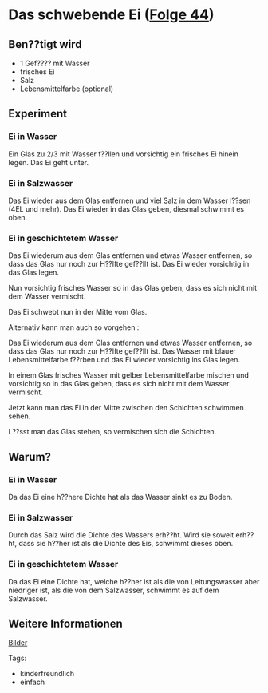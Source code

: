 # Das schwebende Ei ([Folge 44](http://minkorrekt.de/methodisch-inkorrekt-folge-44-moralisch-verkuemmert/))

## Ben??tigt wird

- 1 Gef???? mit Wasser
- frisches Ei
- Salz
- Lebensmittelfarbe (optional)

## Experiment

### Ei in Wasser

Ein Glas zu 2/3 mit Wasser f??llen und vorsichtig ein frisches Ei hinein legen.
Das Ei geht unter.

### Ei in Salzwasser

Das Ei wieder aus dem Glas entfernen und viel Salz in dem Wasser l??sen (4EL und mehr).
Das Ei wieder in das Glas geben, diesmal schwimmt es oben.

### Ei in geschichtetem Wasser

Das Ei wiederum aus dem Glas entfernen und etwas Wasser entfernen, so dass das Glas nur noch zur H??lfte gef??llt ist. Das Ei wieder vorsichtig in das Glas legen.

Nun vorsichtig frisches Wasser so in das Glas geben, dass es sich nicht mit dem Wasser vermischt.

Das Ei schwebt nun in der Mitte vom Glas.

Alternativ kann man auch so vorgehen :

Das Ei wiederum aus dem Glas entfernen und etwas Wasser entfernen, so dass das Glas nur noch zur H??lfte gef??llt ist. Das Wasser mit blauer Lebensmittelfarbe f??rben und das Ei wieder vorsichtig ins Glas legen.

In einem Glas frisches Wasser mit gelber Lebensmittelfarbe mischen und vorsichtig so in das Glas geben, dass es sich nicht mit dem Wasser vermischt.

Jetzt kann man das Ei in der Mitte zwischen den Schichten schwimmen sehen.

L??sst man das Glas stehen, so vermischen sich die Schichten.

## Warum?

### Ei in Wasser

Da das Ei eine h??here Dichte hat als das Wasser sinkt es zu Boden.

### Ei in Salzwasser

Durch das Salz wird die Dichte des Wassers erh??ht. Wird sie soweit erh??ht, dass sie h??her ist als die Dichte des Eis, schwimmt dieses oben.

### Ei in geschichtetem Wasser

Da das Ei eine Dichte hat, welche h??her ist als die von Leitungswasser aber niedriger ist, als die von dem Salzwasser, schwimmt es auf dem Salzwasser.

## Weitere Informationen

[Bilder](https://plus.google.com/photos/107341743493109591753/albums/6114341250900100785?authkey=CPbRhrz6pcGu9QE)


Tags:
- kinderfreundlich
- einfach
